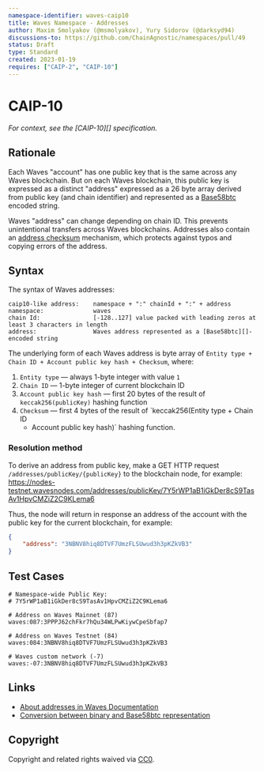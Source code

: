 ```yaml
---
namespace-identifier: waves-caip10
title: Waves Namespace - Addresses
author: Maxim Smolyakov (@msmolyakov), Yury Sidorov (@darksyd94)
discussions-to: https://github.com/ChainAgnostic/namespaces/pull/49
status: Draft
type: Standard
created: 2023-01-19
requires: ["CAIP-2", "CAIP-10"]
---
```


# CAIP-10

*For context, see the [CAIP-10][] specification.*

## Rationale

Each Waves "account" has one public key that is the same across any Waves
blockchain. But on each Waves blockchain, this public key is expressed as a
distinct "address" expressed as a 26 byte array derived from public key (and
chain identifier) and represented as a [Base58btc][] encoded string.

Waves "address" can change depending on chain ID. This prevents unintentional
transfers across Waves blockchains. Addresses also contain an [address
checksum][] mechanism, which protects against typos and copying errors of the
address.

## Syntax

The syntax of Waves addresses:

```
caip10-like address:    namespace + ":" chainId + ":" + address
namespace:              waves
chain Id:               [-128..127] value packed with leading zeros at least 3 characters in length
address:                Waves address represented as a [Base58btc][]-encoded string
```

The underlying form of each Waves address is byte array of `Entity type + Chain
ID + Account public key hash + Checksum`, where:
1. `Entity type` — always 1-byte integer with value `1`
2. `Chain ID` — 1-byte integer of current blockchain ID
3. `Account public key hash` — first 20 bytes of the result of
   `keccak256(publicKey)` hashing function
4. `Checksum` — first 4 bytes of the result of `keccak256(Entity type + Chain ID
   + Account public key hash)` hashing function.

### Resolution method

To derive an address from public key, make a GET HTTP request
`/addresses/publicKey/{publicKey}` to the blockchain node, for example:
https://nodes-testnet.wavesnodes.com/addresses/publicKey/7Y5rWP1aB1iGkDer8cS9TasAv1HpvCMZiZ2C9KLema6

Thus, the node will return in response an address of the account with the public
key for the current blockchain, for example:

```json
{
    "address": "3NBNV8hiq8DTVF7UmzFLSUwud3h3pKZkVB3"
}
```

## Test Cases

```
# Namespace-wide Public Key:
# 7Y5rWP1aB1iGkDer8cS9TasAv1HpvCMZiZ2C9KLema6

# Address on Waves Mainnet (87)
waves:087:3PPPJ62chFkr7hQu34WLPwKiywCpeSbfap7

# Address on Waves Testnet (84)
waves:084:3NBNV8hiq8DTVF7UmzFLSUwud3h3pKZkVB3

# Waves custom network (-7)
waves:-07:3NBNV8hiq8DTVF7UmzFLSUwud3h3pKZkVB3
```

## Links

- [About addresses in Waves Documentation][address format]
- [Conversion between binary and Base58btc representation][base58btc]

[address format]: https://docs.waves.tech/en/blockchain/account/address
[address checksum]: https://docs.waves.tech/en/blockchain/binary-format/address-binary-format
[base58btc]: https://en.bitcoin.it/wiki/Base58Check_encoding#Base58_symbol_chart

## Copyright

Copyright and related rights waived via
[CC0](https://creativecommons.org/publicdomain/zero/1.0/).
